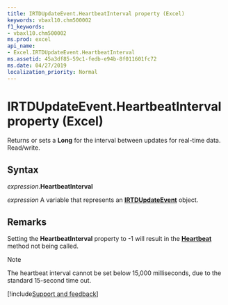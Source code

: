 ```yaml
---
title: IRTDUpdateEvent.HeartbeatInterval property (Excel)
keywords: vbaxl10.chm500002
f1_keywords:
- vbaxl10.chm500002
ms.prod: excel
api_name:
- Excel.IRTDUpdateEvent.HeartbeatInterval
ms.assetid: 45a3df85-59c1-fedb-e94b-8f011601fc72
ms.date: 04/27/2019
localization_priority: Normal
---
```



# IRTDUpdateEvent.HeartbeatInterval property (Excel)

Returns or sets a **Long** for the interval between updates for real-time data. Read/write.


## Syntax

_expression_.**HeartbeatInterval**

_expression_ A variable that represents an **[IRTDUpdateEvent](Excel.IRTDUpdateEvent.md)** object.


## Remarks

Setting the **HeartbeatInterval** property to -1 will result in the **[Heartbeat](Excel.IRtdServer.Heartbeat.md)** method not being called.

> [!NOTE] 
> The heartbeat interval cannot be set below 15,000 milliseconds, due to the standard 15-second time out.




[!include[Support and feedback](~/includes/feedback-boilerplate.md)]